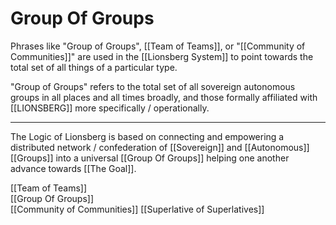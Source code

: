 # Group Of Groups

Phrases like "Group of Groups", [[Team of Teams]], or "[[Community of Communities]]" are used in the [[Lionsberg System]] to point towards the total set of all things of a particular type. 

"Group of Groups" refers to the total set of all sovereign autonomous groups in all places and all times broadly, and those formally affiliated with [[LIONSBERG]] more specifically / operationally. 

____

The Logic of Lionsberg is based on connecting and empowering a distributed network / confederation of [[Sovereign]] and [[Autonomous]] [[Groups]] into a universal [[Group Of Groups]] helping one another advance towards [[The Goal]]. 

[[Team of Teams]]  
[[Group Of Groups]]  
[[Community of Communities]] 
[[Superlative of Superlatives]]  